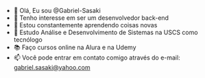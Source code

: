 - 👋 Olá, Eu sou @Gabriel-Sasaki
- 👀 Tenho interesse em ser um desenvolvedor back-end
- 🌱 Estou constantemente aprendendo coisas novas
- 📔 Estudo Análise e Desenvolvimento de Sistemas na USCS como tecnólogo
- 📚 Faço cursos online na Alura e na Udemy
- 📫 Você pode entrar em contato comigo através do e-mail: gabriel.sasaki@yahoo.com
